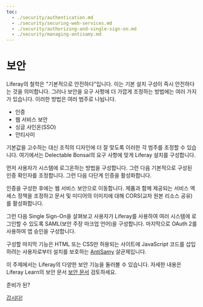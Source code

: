 ```yaml
---
toc:
  - ./security/authentication.md
  - ./security/securing-web-services.md
  - ./security/authorizing-and-single-sign-on.md
  - ./security/managing-antisamy.md
---
```

# 보안

Liferay의 철학은 "기본적으로 안전하다"입니다. 이는 기본 설치 구성이 즉시 안전하다는 것을 의미합니다. 그러나 보안을 요구 사항에 더 가깝게 조정하는 방법에는 여러 가지가 있습니다. 이러한 방법은 여러 범주로 나뉩니다.

- 인증
- 웹 서비스 보안
- 싱글 사인온(SSO)
- 안티사미

기본값을 고수하는 대신 조직의 디자인에 더 잘 맞도록 이러한 각 범주를 조정할 수 있습니다. 여기에서는 Delectable Bonsai의 요구 사항에 맞게 Liferay 설치를 구성합니다.

먼저 사용자가 시스템에 로그온하는 방법을 구성합니다. 그런 다음 기본적으로 구성된 인증 확인자를 조정합니다. 그런 다음 다단계 인증을 활성화합니다.

인증을 구성한 후에는 웹 서비스 보안으로 이동합니다. 제품과 함께 제공되는 서비스 액세스 정책을 조정하고 문서 및 미디어의 이미지에 대해 CORS(교차 원본 리소스 공유)를 활성화합니다.

그런 다음 Single Sign-On을 살펴보고 사용자가 Liferay를 사용하여 여러 시스템에 로그인할 수 있도록 SAML(보안 주장 마크업 언어)을 구성합니다. 마지막으로 OAuth 2를 사용하여 앱 승인을 구성합니다.

구성할 마지막 기능은 HTML 또는 CSS만 허용되는 사이트에 JavaScript 코드를 삽입하려는 사용자로부터 설치를 보호하는 [AntiSamy](https://owasp.org/www-project-antisamy) 살균제입니다.

이 주제에서는 Liferay의 다양한 보안 기능을 둘러볼 수 있습니다. 자세한 내용은 Liferay Learn의 보안 문서 [보안 문서](https://learn.liferay.com/w/dxp/installation-and-upgrades/securing-liferay) 검토하세요.

준비가 된?

[갑시다!](./security/authentication.md)
